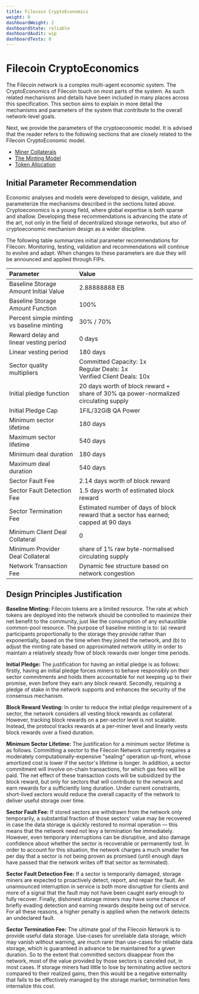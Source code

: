 ```yaml
---
title: Filecoin CryptoEconomics
weight: 9
dashboardWeight: 2
dashboardState: reliable
dashboardAudit: wip
dashboardTests: 0
---
```


# Filecoin CryptoEconomics

The Filecoin network is a complex multi-agent economic system. The CryptoEconomics of Filecoin touch on most parts of the system. As such related mechanisms and details have been included in many places across this specification. This section aims to explain in more detail the mechanisms and parameters of the system that contribute to the overall network-level goals.

Next, we provide the parameters of the cryptoeconomic model. It is advised that the reader refers to the following sections that are closely related to the Filecoin CryptoEconomic model.

- [Miner Collaterals](miner_collaterals)
- [The Minting Model](filecoin_token#minting_model)
- [Token Allocation](filecoin_token#token_allocation)

## Initial Parameter Recommendation

Economic analyses and models were developed to design, validate, and parameterize the mechanisms described in the sections listed above. Cryptoeconomics is a young field, where global expertise is both sparse and shallow. Developing these recommendations is advancing the state of the art, not only in the field of decentralized storage networks, but also of cryptoeconomic mechanism design as a wider discipline.

The following table summarizes initial parameter recommendations for Filecoin. Monitoring, testing, validation and recommendations will continue to evolve and adapt. When changes to these parameters are due they will be announced and applied through FIPs.


| **Parameter**  | **Value**   |
| :------------- | :---------- |
| Baseline Storage Amount Initial Value | 2.88888888 EB | 
| Baseline Storage Amount Function  | 100% |
| Percent simple minting vs baseline minting | 30% / 70% |
| Reward delay and linear vesting period | 0 days |
| Linear vesting period | 180 days |
| Sector quality multipliers | Committed Capacity: 1x <br> Regular Deals: 1x <br> Verified Client Deals: 10x |
| Initial pledge function | 20 days worth of block reward + <br> share of 30% qa power-normalized circulating supply | 
| Initial Pledge Cap | 1FIL/32GiB QA Power |
| Minimum sector lifetime | 180 days |
| Maximum sector lifetime | 540 days |
| Minimum deal duration | 180 days |
| Maximum deal duration | 540 days |
| Sector Fault Fee | 2.14 days worth of block reward|
| Sector Fault Detection Fee | 1.5 days worth of estimated block reward |
| Sector Termination Fee | Estimated number of days of block reward that a sector has earned; capped at 90 days |
| Minimum Client Deal Collateral | 0 |
| Minimum Provider Deal Collateral | share of 1% raw byte-normalised circulating supply |
| Network Transaction Fee | Dynamic fee structure based on network congestion |


## Design Principles Justification

**Baseline Minting:** Filecoin tokens are a limited resource. The rate at which tokens are deployed into the network should be controlled to maximize their net benefit to the community, just like the consumption of any exhaustible common-pool resource. The purpose of baseline minting is to: (a) reward participants proportionally to the storage they provide rather than exponentially, based on the time when they joined the network, and (b) to adjust the minting rate based on approximated network utility in order to maintain a relatively steady flow of block rewards over longer time periods.

**Initial Pledge:** The justification for having an initial pledge is as follows: firstly, having an initial pledge forces miners to behave responsibly on their sector commitments and holds them accountable for not keeping up to their promise, even before they earn any block reward. Secondly, requiring a pledge of stake in the network supports and enhances the security of the consensus mechanism.

**Block Reward Vesting:** In order to reduce the initial pledge requirement of a sector, the network considers all vesting block rewards as collateral. However, tracking block rewards on a per-sector level is not scalable. Instead, the protocol tracks rewards at a per-miner level and linearly vests block rewards over a fixed duration.

**Minimum Sector Lifetime:** The justification for a minimum sector lifetime is as follows. Committing a sector to the Filecoin Network currently requires a moderately computationally-expensive "sealing" operation up-front, whose amortized cost is lower if the sector's lifetime is longer. In addition, a sector commitment will involve on-chain transactions, for which gas fees will be paid. The net effect of these transaction costs will be subsidized by the block reward, but only for sectors that will contribute to the network and earn rewards for a sufficiently long duration. Under current constraints, short-lived sectors would reduce the overall capacity of the network to deliver useful storage over time.

**Sector Fault Fee:** If stored sectors are withdrawn from the network only temporarily, a substantial fraction of those sectors' value may be recovered in case the data storage is quickly restored to normal operation — this means that the network need not levy a termination fee immediately. However, even temporary interruptions can be disruptive, and also damage confidence about whether the sector is recoverable or permanently lost. In order to account for this situation, the network charges a much smaller fee per day that a sector is not being proven as promised (until enough days have passed that the network writes off that sector as terminated).

**Sector Fault Detection Fee:** If a sector is temporarily damaged, storage miners are expected to proactively detect, report, and repair the fault. An unannounced interruption in service is both more disruptive for clients and more of a signal that the fault may not have been caught early enough to fully recover. Finally, dishonest storage miners may have some chance of briefly evading detection and earning rewards despite being out of service. For all these reasons, a higher penalty is applied when the network detects an undeclared fault.

**Sector Termination Fee:** The ultimate goal of the Filecoin Network is to provide useful data storage. Use-cases for unreliable data storage, which may vanish without warning, are much rarer than use-cases for reliable data storage, which is guaranteed in advance to be maintained for a given duration. So to the extent that committed sectors disappear from the network, most of the value provided by those sectors is canceled out, in most cases. If storage miners had little to lose by terminating active sectors compared to their realized gains, then this would be a negative externality that fails to be effectively managed by the storage market; termination fees internalize this cost.
